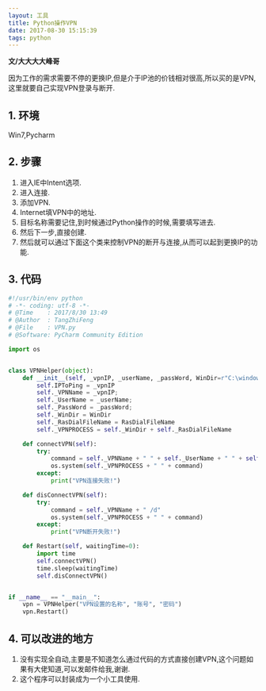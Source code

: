 ```yaml
---
layout: 工具
title: Python操作VPN
date: 2017-08-30 15:15:39
tags: python
---
```


**文/大大大大峰哥**

因为工作的需求需要不停的更换IP,但是介于IP池的价钱相对很高,所以买的是VPN,这里就要自己实现VPN登录与断开.

## 1. 环境

Win7,Pycharm

## 2. 步骤

1. 进入IE中Intent选项.
2. 进入连接.
3. 添加VPN.
4. Internet填VPN中的地址.
5. 目标名称需要记住,到时候通过Python操作的时候,需要填写进去.
6. 然后下一步,直接创建.
7. 然后就可以通过下面这个类来控制VPN的断开与连接,从而可以起到更换IP的功能.

## 3. 代码

```python
#!/usr/bin/env python
# -*- coding: utf-8 -*-
# @Time    : 2017/8/30 13:49
# @Author  : TangZhiFeng
# @File    : VPN.py
# @Software: PyCharm Community Edition

import os


class VPNHelper(object):
    def __init__(self, _vpnIP, _userName, _passWord, WinDir=r"C:\windows\system32", RasDialFileName=r'\rasdial.exe'):
        self.IPToPing = _vpnIP
        self._VPNName = _vpnIP;
        self._UserName = _userName;
        self._PassWord = _passWord;
        self._WinDir = WinDir
        self._RasDialFileName = RasDialFileName
        self._VPNPROCESS = self._WinDir + self._RasDialFileName

    def connectVPN(self):
        try:
            command = self._VPNName + " " + self._UserName + " " + self._PassWord
            os.system(self._VPNPROCESS + " " + command)
        except:
            print("VPN连接失败!")

    def disConnectVPN(self):
        try:
            command = self._VPNName + " /d"
            os.system(self._VPNPROCESS + " " + command)
        except:
            print("VPN断开失败!")

    def Restart(self, waitingTime=0):
        import time
        self.connectVPN()
        time.sleep(waitingTime)
        self.disConnectVPN()


if __name__ == "__main__":
    vpn = VPNHelper("VPN设置的名称", "账号", "密码")
    vpn.Restart()
```

## 4. 可以改进的地方

1. 没有实现全自动,主要是不知道怎么通过代码的方式直接创建VPN,这个问题如果有大佬知道,可以发邮件给我,谢谢.
2. 这个程序可以封装成为一个小工具使用.